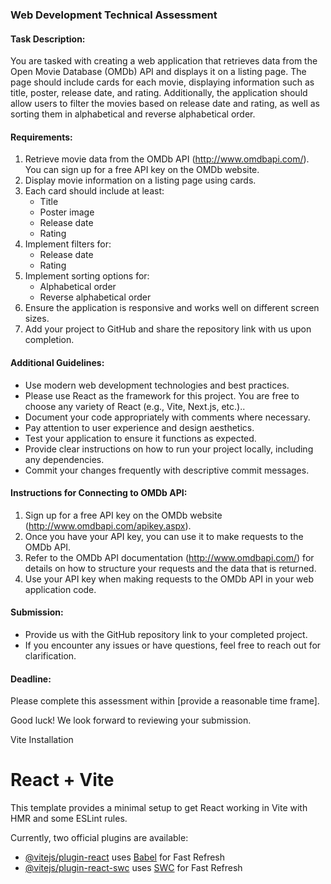### Web Development Technical Assessment

#### Task Description:
You are tasked with creating a web application that retrieves data from the Open Movie Database (OMDb) API and displays it on a listing page. The page should include cards for each movie, displaying information such as title, poster, release date, and rating. Additionally, the application should allow users to filter the movies based on release date and rating, as well as sorting them in alphabetical and reverse alphabetical order.

#### Requirements:
1. Retrieve movie data from the OMDb API (http://www.omdbapi.com/). You can sign up for a free API key on the OMDb website.
2. Display movie information on a listing page using cards.
3. Each card should include at least:
   - Title
   - Poster image
   - Release date
   - Rating
4. Implement filters for:
   - Release date
   - Rating
5. Implement sorting options for:
   - Alphabetical order
   - Reverse alphabetical order
6. Ensure the application is responsive and works well on different screen sizes.
7. Add your project to GitHub and share the repository link with us upon completion.

#### Additional Guidelines:
- Use modern web development technologies and best practices.
- Please use React as the framework for this project. You are free to choose any variety of React (e.g., Vite, Next.js, etc.)..
- Document your code appropriately with comments where necessary.
- Pay attention to user experience and design aesthetics.
- Test your application to ensure it functions as expected.
- Provide clear instructions on how to run your project locally, including any dependencies.
- Commit your changes frequently with descriptive commit messages.

#### Instructions for Connecting to OMDb API:
1. Sign up for a free API key on the OMDb website (http://www.omdbapi.com/apikey.aspx).
2. Once you have your API key, you can use it to make requests to the OMDb API.
3. Refer to the OMDb API documentation (http://www.omdbapi.com/) for details on how to structure your requests and the data that is returned.
4. Use your API key when making requests to the OMDb API in your web application code.

#### Submission:
- Provide us with the GitHub repository link to your completed project.
- If you encounter any issues or have questions, feel free to reach out for clarification.

#### Deadline:
Please complete this assessment within [provide a reasonable time frame].

Good luck! We look forward to reviewing your submission.

Vite Installation
# React + Vite

This template provides a minimal setup to get React working in Vite with HMR and some ESLint rules.

Currently, two official plugins are available:

- [@vitejs/plugin-react](https://github.com/vitejs/vite-plugin-react/blob/main/packages/plugin-react/README.md) uses [Babel](https://babeljs.io/) for Fast Refresh
- [@vitejs/plugin-react-swc](https://github.com/vitejs/vite-plugin-react-swc) uses [SWC](https://swc.rs/) for Fast Refresh